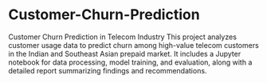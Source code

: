 # Customer-Churn-Prediction
Customer Churn Prediction in Telecom Industry This project analyzes customer usage data to predict churn among high-value telecom customers in the Indian and Southeast Asian prepaid market. It includes a Jupyter notebook for data processing, model training, and evaluation, along with a detailed report summarizing findings and recommendations.
